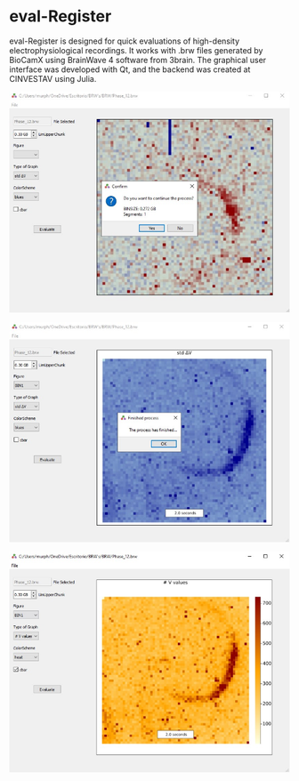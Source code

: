 # eval-Register
eval-Register is designed for quick evaluations of high-density electrophysiological recordings. It works with .brw files generated by BioCamX using BrainWave 4 software from 3brain. The graphical user interface was developed with Qt, and the backend was created at CINVESTAV using Julia.

![me](https://github.com/ImFrankVS/eval-Register/blob/main/pictures/picture_01.jpg)

![me](https://github.com/ImFrankVS/eval-Register/blob/main/pictures/picture_02.jpg)

![me](https://github.com/ImFrankVS/eval-Register/blob/main/pictures/picture_03.jpg)
